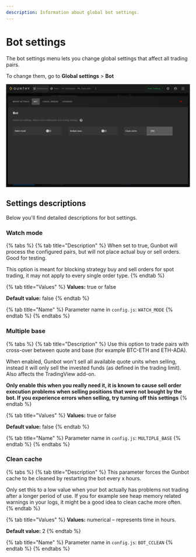 ```yaml
---
description: Information about global bot settings.
---
```


# Bot settings

The bot settings menu lets you change global settings that affect all trading pairs.

To change them, go to **Global settings** &gt; **Bot**

![](../../.gitbook/assets/image%20%2823%29.png)

## Settings descriptions

Below you'll find detailed descriptions for bot settings.

### Watch mode

{% tabs %}
{% tab title="Description" %}
When set to true, Gunbot will process the configured pairs, but will not place actual buy or sell orders. Good for testing.

This option is meant for blocking strategy buy and sell orders for spot trading, it may not apply to every single order type.
{% endtab %}

{% tab title="Values" %}
**Values:** true or false

**Default value:** false
{% endtab %}

{% tab title="Name" %}
Parameter name in `config.js`: `WATCH_MODE`
{% endtab %}
{% endtabs %}

### Multiple base

{% tabs %}
{% tab title="Description" %}
Use this option to trade pairs with cross-over between quote and base \(for example BTC-ETH and ETH-ADA\).

When enabled, Gunbot won't sell all available quote units when selling, instead it will only sell the invested funds \(as defined in the trading limit\). Also affects the TradingView add-on.

**Only enable this when you really need it, it is known to cause sell order execution problems when selling positions that were not bought by the bot. If you experience errors when selling, try turning off this settings**
{% endtab %}

{% tab title="Values" %}
**Values:** true or false

**Default value:** false
{% endtab %}

{% tab title="Name" %}
Parameter name in `config.js`: `MULTIPLE_BASE`
{% endtab %}
{% endtabs %}

### Clean cache

{% tabs %}
{% tab title="Description" %}
This parameter forces the Gunbot cache to be cleaned by restarting the bot every x hours.

Only set this to a low value when your bot actually has problems not trading after a longer period of use. If you for example see heap memory related warnings in your logs, it might be a good idea to clean cache more often.
{% endtab %}

{% tab title="Values" %}
**Values:** numerical – represents time in hours.

**Default value:** 2
{% endtab %}

{% tab title="Name" %}
Parameter name in `config.js`: `BOT_CCLEAN`
{% endtab %}
{% endtabs %}

